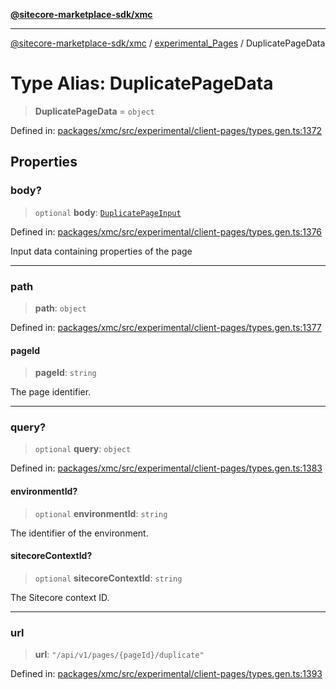[**@sitecore-marketplace-sdk/xmc**](../../../../README.md)

***

[@sitecore-marketplace-sdk/xmc](../../../../README.md) / [experimental\_Pages](../README.md) / DuplicatePageData

# Type Alias: DuplicatePageData

> **DuplicatePageData** = `object`

Defined in: [packages/xmc/src/experimental/client-pages/types.gen.ts:1372](https://github.com/Sitecore/marketplace-sdk/blob/main/packages/xmc/src/experimental/client-pages/types.gen.ts#L1372)

## Properties

### body?

> `optional` **body**: [`DuplicatePageInput`](DuplicatePageInput.md)

Defined in: [packages/xmc/src/experimental/client-pages/types.gen.ts:1376](https://github.com/Sitecore/marketplace-sdk/blob/main/packages/xmc/src/experimental/client-pages/types.gen.ts#L1376)

Input data containing properties of the page

***

### path

> **path**: `object`

Defined in: [packages/xmc/src/experimental/client-pages/types.gen.ts:1377](https://github.com/Sitecore/marketplace-sdk/blob/main/packages/xmc/src/experimental/client-pages/types.gen.ts#L1377)

#### pageId

> **pageId**: `string`

The page identifier.

***

### query?

> `optional` **query**: `object`

Defined in: [packages/xmc/src/experimental/client-pages/types.gen.ts:1383](https://github.com/Sitecore/marketplace-sdk/blob/main/packages/xmc/src/experimental/client-pages/types.gen.ts#L1383)

#### environmentId?

> `optional` **environmentId**: `string`

The identifier of the environment.

#### sitecoreContextId?

> `optional` **sitecoreContextId**: `string`

The Sitecore context ID.

***

### url

> **url**: `"/api/v1/pages/{pageId}/duplicate"`

Defined in: [packages/xmc/src/experimental/client-pages/types.gen.ts:1393](https://github.com/Sitecore/marketplace-sdk/blob/main/packages/xmc/src/experimental/client-pages/types.gen.ts#L1393)
